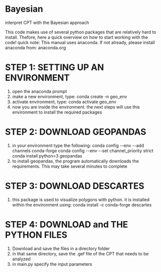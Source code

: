 # Bayesian
interpret CPT with the Bayesian approach

This code makes use of several python packages that are relatively hard to install. Thefore, here a quick overview on how to start working with the code!
quick note: This manual uses anaconda. If not already, please install anaconda from: anaconda.org

# STEP 1: SETTING UP AN ENVIRONMENT
1. open the anaconda prompt
2. make a new environment, type:
  conda create -n geo_env
3. activate environment, type:
  conda activate geo_env
4. now you are inside the environment. the next steps will use this environment to install the required packages

# STEP 2: DOWNLOAD GEOPANDAS
1. in your environment type the following:
  conda config --env --add channels conda-forge
  conda config --env --set channel_priority strict
  conda install python=3 geopandas
2. to install geopandas, the program automatically downloads the requirements. This may take several minutes to complete

# STEP 3: DOWNLOAD DESCARTES
1. this package is used to visualize polygons with python. it is installed within the environment using:
  conda install -c conda-forge descartes
  

# STEP 4: DOWNLOAD and THE PYTHON FILES 
1. Download and save the files in a directory folder
2. in that same directory, save the .gef file of the CPT that needs to be analyzed
3. in main.py specify the input parameters


